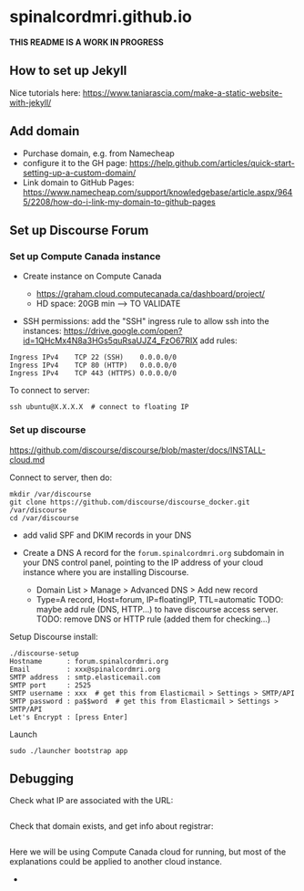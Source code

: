 # spinalcordmri.github.io

**THIS README IS A WORK IN PROGRESS**

## How to set up Jekyll

Nice tutorials here:
https://www.taniarascia.com/make-a-static-website-with-jekyll/

## Add domain
- Purchase domain, e.g. from Namecheap
- configure it to the GH page: https://help.github.com/articles/quick-start-setting-up-a-custom-domain/
- Link domain to GitHub Pages:  https://www.namecheap.com/support/knowledgebase/article.aspx/9645/2208/how-do-i-link-my-domain-to-github-pages

## Set up Discourse Forum

### Set up Compute Canada instance

- Create instance on Compute Canada
  - https://graham.cloud.computecanada.ca/dashboard/project/
  - HD space: 20GB min --> TO VALIDATE

- SSH permissions: add the "SSH" ingress rule to allow ssh into the instances:
https://drive.google.com/open?id=1QHcMx4N8a3HGs5quRsaUJZ4_FzO67RIX
add rules:
~~~
Ingress	IPv4	TCP	22 (SSH)	0.0.0.0/0
Ingress	IPv4	TCP	80 (HTTP)	0.0.0.0/0
Ingress	IPv4	TCP	443 (HTTPS)	0.0.0.0/0
~~~

To connect to server:
~~~
ssh ubuntu@X.X.X.X  # connect to floating IP
~~~

### Set up discourse
https://github.com/discourse/discourse/blob/master/docs/INSTALL-cloud.md

Connect to server, then do:
~~~
mkdir /var/discourse
git clone https://github.com/discourse/discourse_docker.git /var/discourse
cd /var/discourse
~~~

- add valid SPF and DKIM records in your DNS

- Create a DNS A record for the `forum.spinalcordmri.org` subdomain in your DNS control panel, pointing to the IP address of your cloud instance where you are installing Discourse.
  - Domain List > Manage > Advanced DNS > Add new record
  - Type=A record, Host=forum, IP=floatingIP, TTL=automatic
TODO: maybe add rule (DNS, HTTP...) to have discourse access server.
TODO: remove DNS or HTTP rule (added them for checking...)

Setup Discourse install:
~~~
./discourse-setup
Hostname      : forum.spinalcordmri.org
Email         : xxx@spinalcordmri.org
SMTP address  : smtp.elasticemail.com
SMTP port     : 2525
SMTP username : xxx  # get this from Elasticmail > Settings > SMTP/API
SMTP password : pa$$word  # get this from Elasticmail > Settings > SMTP/API
Let's Encrypt : [press Enter]
~~~

Launch
~~~
sudo ./launcher bootstrap app
~~~

## Debugging

Check what IP are associated with the URL:
```host spinalcordmri.org
```

Check that domain exists, and get info about registrar:
```whois spinalcordmri.org
```

Here we will be using Compute Canada cloud for running, but most of the explanations could be applied to another cloud instance.



-
